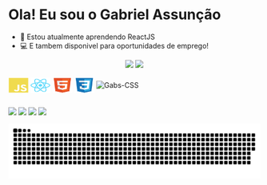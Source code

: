 # Ola! Eu sou o Gabriel Assunção
- 🌱 Estou atualmente aprendendo ReactJS
- 💻 E tambem disponivel para oportunidades de emprego!

<div align="center" style="display:inline_block" >
  <img height="150em" src="https://github-readme-stats.vercel.app/api?username=zdeep10&show_icons=true&theme=vue-dark&include_all_commits=true&count_private=true"/>
  <img height="150em" src="https://github-readme-stats.vercel.app/api/top-langs/?username=zdeep10&layout=compact&langs_count=7&theme=vue-dark"/>
</div>

<!--Tecnologias   -->
 <div style="display: inline_block"><br>
  <img align="center" alt="Gabs-Js" height="30" width="40" src="https://raw.githubusercontent.com/devicons/devicon/master/icons/javascript/javascript-plain.svg">
  <img align="center" alt="Gabs-React" height="30" width="40" src="https://raw.githubusercontent.com/devicons/devicon/master/icons/react/react-original.svg">
  <img align="center" alt="Gabs-HTML" height="30" width="40" src="https://raw.githubusercontent.com/devicons/devicon/master/icons/html5/html5-original.svg">
  <img align="center" alt="Gabs-CSS" height="30" width="40" src="https://raw.githubusercontent.com/devicons/devicon/master/icons/css3/css3-original.svg">
  <img align="center" alt="Gabs-CSS" height="30" width="40" src="https://cdn.jsdelivr.net/gh/devicons/devicon/icons/nodejs/nodejs-original.svg">
<!--   <img align="right" alt="Gabs-pic" height="150" style="border-radius:50px;" src="https://media.discordapp.net/attachments/639956127056134178/890373478988013628/Publicacoes_Instagram_1_1.png?width=676&height=676"> -->
</div>
  
  ##

<!--Contato e media-social-->
<div> 
  <a href = "https://api.whatsapp.com/send?phone=5531982971705&text=Ola!%20Assim%20que%20puder%2C%20respondo%20voc%C3%AA." target="_blank"><img src ="https://img.shields.io/badge/WhatsApp-25D366?style=for-the-badge&logo=whatsapp&logoColor=white" target="_blank"></a>
  <a href="https://instagram.com/rafaballerini" target="_blank"><img src="https://img.shields.io/badge/-Instagram-%23E4405F?style=for-the-badge&logo=instagram&logoColor=white" target="_blank"></a>
  <a href = "mailto:contatorafaballerini@gmail.com"><img src="https://img.shields.io/badge/-Gmail-%23333?style=for-the-badge&logo=gmail&logoColor=white" target="_blank"></a>
  <a href="https://www.linkedin.com/in/rafaella-ballerini-45875016a" target="_blank"><img src="https://img.shields.io/badge/-LinkedIn-%230077B5?style=for-the-badge&logo=linkedin&logoColor=white" target="_blank"></a> 
 
<!--GIF SNAKE-->
  ![Snake animation](https://github.com/zdeep10/zdeep10/blob/output/github-contribution-grid-snake.svg)
 
</div>
